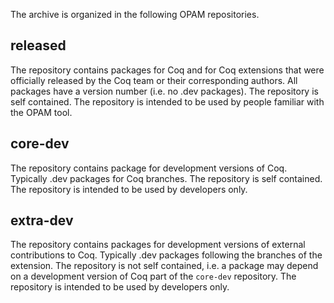 
The archive is organized in the following OPAM repositories.

## released

The repository contains packages for Coq and for Coq extensions that were
officially released by the Coq team or their corresponding authors.
All packages have a version number (i.e. no .dev packages).
The repository is self contained.
The repository is intended to be used by people familiar with the OPAM
tool.

## core-dev

The repository contains package for development versions of Coq.  Typically
.dev packages for Coq branches.  The repository is self contained.  The
repository is intended to be used by developers only.

## extra-dev

The repository contains packages for development versions of external
contributions to Coq.  Typically .dev packages following the branches of the
extension.  The repository is not self contained, i.e. a package may depend on
a development version of Coq part of the `core-dev` repository.  The repository
is intended to be used by developers only.

